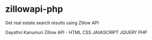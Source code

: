 # zillowapi-php
Get real estate search results using Zillow API

Gayathri Kanumuri
Zillow API -  HTML CSS JAVASCRIPT JQUERY PHP
